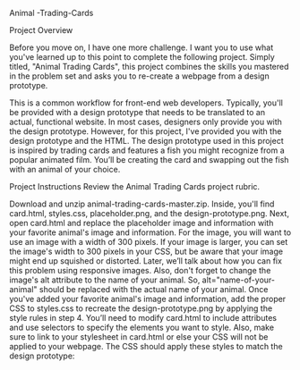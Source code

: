Animal -Trading-Cards

Project Overview

Before you move on, I have one more challenge. I want you to use what you've learned up to this point to complete the following project. Simply titled, "Animal Trading Cards", this project combines the skills you mastered in the problem set and asks you to re-create a webpage from a design prototype.

This is a common workflow for front-end web developers. Typically, you'll be provided with a design prototype that needs to be translated to an actual, functional website. In most cases, designers only provide you with the design prototype. However, for this project, I've provided you with the design prototype and the HTML. The design prototype used in this project is inspired by trading cards and features a fish you might recognize from a popular animated film. You’ll be creating the card and swapping out the fish with an animal of your choice.

Project Instructions
Review the Animal Trading Cards project rubric.

Download and unzip animal-trading-cards-master.zip. Inside, you'll find card.html, styles.css, placeholder.png, and the design-prototype.png.
Next, open card.html and replace the placeholder image and information with your favorite animal's image and information. For the image, you will want to use an image with a width of 300 pixels. If your image is larger, you can set the image's width to 300 pixels in your CSS, but be aware that your image might end up squished or distorted. Later, we’ll talk about how you can fix this problem using responsive images. Also, don't forget to change the image's alt attribute to the name of your animal. So, alt="name-of-your-animal" should be replaced with the actual name of your animal.
Once you've added your favorite animal's image and information, add the proper CSS to styles.css to recreate the design-prototype.png by applying the style rules in step 4. You’ll need to modify card.html to include attributes and use selectors to specify the elements you want to style. Also, make sure to link to your stylesheet in card.html or else your CSS will not be applied to your webpage.
The CSS should apply these styles to match the design prototype:

